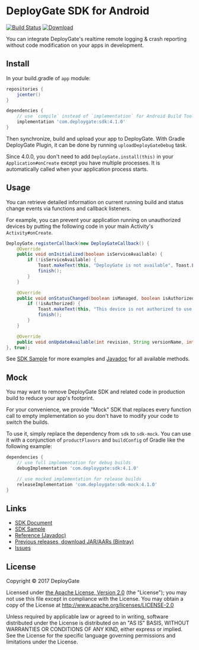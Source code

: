 # DeployGate SDK for Android

[![Build Status](https://travis-ci.org/DeployGate/deploygate-android-sdk.svg?branch=master)](https://travis-ci.org/DeployGate/deploygate-android-sdk)
[ ![Download](https://api.bintray.com/packages/deploygate/maven/sdk/images/download.svg) ](https://bintray.com/deploygate/maven/sdk/_latestVersion)

You can integrate DeployGate's realtime remote logging & crash reporting without code modification on your apps in development.

## Install

In your build.gradle of `app` module:

```gradle
repositories {
    jcenter()
}

dependencies {
    // use `compile` instead of `implementation` for Android Build Tools < 3.0
    implementation 'com.deploygate:sdk:4.1.0'
}
```

Then synchronize, build and upload your app to DeployGate. With Gradle DeployGate Plugin, it can be done by running `uploadDeployGateDebug` task.

Since 4.0.0, you don't need to add `DeployGate.install(this)` in your `Application#onCreate` except you have multiple processes. It is automatically called when your application process starts.

## Usage

You can retrieve detailed information on current running build and status change events via functions and callback listeners.

For example, you can prevent your application running on unauthorized devices by putting the following code in your main Activity's `Activity#onCreate`.

```java
DeployGate.registerCallback(new DeployGateCallback() {
    @Override
    public void onInitialized(boolean isServiceAvailable) {
        if (!isServiceAvailable) {
            Toast.makeText(this, "DeployGate is not available", Toast.LENGTH_SHORT).show();
            finish();
        }
    }

    @Override
    public void onStatusChanged(boolean isManaged, boolean isAuthorized, String loginUsername, boolean isStopped) {
        if (!isAuthorized) {
            Toast.makeText(this, "This device is not authorized to use this app", Toast.LENGTH_SHORT).show();
            finish();
        }
    }

    @Override
    public void onUpdateAvailable(int revision, String versionName, int versionCode) {}
}, true);
```


See [SDK Sample](https://github.com/deploygate/deploygate-android-sdk-sample) for more examples and [Javadoc](https://deploygate.com/javadoc) for all available methods.

## Mock

You may want to remove DeployGate SDK and related code in production build
to reduce your app's footprint.

For your convenience, we provide "Mock" SDK that replaces every function call
to empty implementation so you don't have to modify your code to switch the builds.

To use it, simply replace the dependency from `sdk` to `sdk-mock`.
You can use it with a conjunction of `productFlavors` and `buildConfig` of Gradle
like the following example:

```gradle
dependencies {
    // use full implementation for debug builds
    debugImplementation 'com.deploygate:sdk:4.1.0'

    // use mocked implementation for release builds
    releaseImplementation 'com.deploygate:sdk-mock:4.1.0'
}
```


## Links

 * [SDK Document](https://deploygate.com/docs/sdk)
 * [SDK Sample](https://github.com/deploygate/deploygate-android-sdk-sample)
 * [Reference (Javadoc)](https://deploygate.com/javadoc)
 * [Previous releases, download JAR/AARs (Bintray)](https://bintray.com/deploygate/maven/sdk)
 * [Issues](https://github.com/deploygate/deploygate-android-sdk/issues)


## License

Copyright © 2017 DeployGate

Licensed under [the Apache License, Version 2.0](http://www.apache.org/licenses/LICENSE-2.0) (the "License"); you may not use this file except in compliance with the License. You may obtain a copy of the License at
http://www.apache.org/licenses/LICENSE-2.0

Unless required by applicable law or agreed to in writing, software distributed under the License is distributed on an "AS IS" BASIS, WITHOUT WARRANTIES OR CONDITIONS OF ANY KIND, either express or implied. See the License for the specific language governing permissions and limitations under the License.
